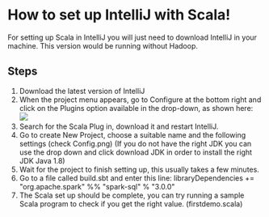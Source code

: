 # How to set up IntelliJ with Scala!

For setting up Scala in IntelliJ you will just need to download IntelliJ in your machine. This version would be running without Hadoop. 


## Steps

 1. Download the latest version of IntelliJ
 2. When the project menu appears, go to Configure at the bottom right and click on the Plugins  option available in the drop-down, as shown here:
![](https://packt-type-cloud.s3.amazonaws.com/uploads/sites/2445/2018/04/378c732f-369e-46d0-b135-a84c8356bbce.png)
 3. Search for the Scala Plug in, download it and restart IntelliJ. 
 4. Go to create New Project, choose a suitable name and the following settings (check Config.png) (If you do not have the right JDK you can use the drop down and click download JDK in order to install the right JDK Java 1.8)
 5. Wait for the project to finish setting up, this usually takes a few minutes. 
 6. Go to a file called build.sbt and enter this line:
libraryDependencies += "org.apache.spark" %% "spark-sql" % "3.0.0"
 7. The Scala set up should be complete, you can try running a sample Scala program to check if you get the right value. (firstdemo.scala)